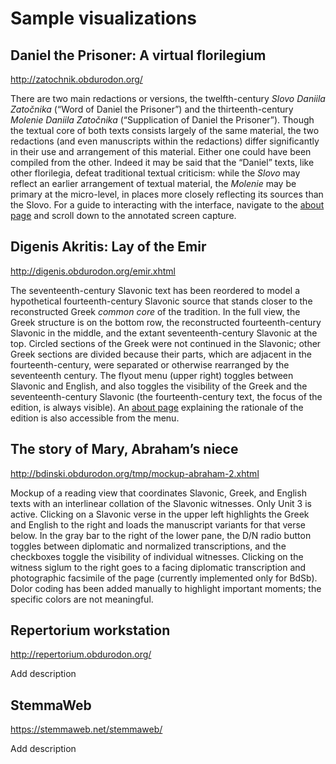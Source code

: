 # Sample visualizations

## Daniel the Prisoner: A virtual florilegium

<http://zatochnik.obdurodon.org/>

There are two main redactions or versions, the twelfth-century _Slovo Daniila Zatočnika_ (“Word of Daniel the Prisoner”) and the thirteenth-century _Molenie Daniila Zatočnika_ (“Supplication of Daniel the Prisoner”). Though the textual core of both texts consists largely of the same material, the two redactions (and even manuscripts within the redactions) differ significantly in their use and arrangement of this material. Either one could have been compiled from the other. Indeed it may be said that the “Daniel” texts, like other florilegia, defeat traditional textual criticism: while the _Slovo_ may reflect an earlier arrangement of textual material, the _Molenie_ may be primary at the micro-level, in places more closely reflecting its sources than the Slovo. For a guide to interacting with the interface, navigate to the [about page](http://zatochnik.obdurodon.org/about.html) and scroll down to the annotated screen capture.

## Digenis Akritis: Lay of the Emir

<http://digenis.obdurodon.org/emir.xhtml>

The seventeenth-century Slavonic text has been reordered to model a hypothetical fourteenth-century Slavonic source that stands closer to the reconstructed Greek _common core_ of the tradition. In the full view, the Greek structure is on the bottom row, the reconstructed fourteenth-century Slavonic in the middle, and the extant seventeenth-century Slavonic at the top. Circled sections of the Greek were not continued in the Slavonic; other Greek sections are divided because their parts, which are adjacent in the fourteenth-century, were separated or otherwise rearranged by the seventeenth century. The flyout menu (upper right) toggles between Slavonic and English, and also toggles the visibility of the Greek and the seventeenth-century Slavonic (the fourteenth-century text, the focus of the edition, is always visible). An [about page](http://digenis.obdurodon.org/emir_about.xhtml) explaining the rationale of the edition is also accessible from the menu.

## The story of Mary, Abraham’s niece

<http://bdinski.obdurodon.org/tmp/mockup-abraham-2.xhtml>

Mockup of a reading view that coordinates Slavonic, Greek, and English texts with an interlinear collation of the Slavonic witnesses. Only Unit 3 is active. Clicking on a Slavonic verse in the upper left highlights the Greek and English to the right and loads the manuscript variants for that verse below. In the gray bar to the right of the lower pane, the D/N radio button toggles between diplomatic and normalized transcriptions, and the checkboxes toggle the visibility of individual witnesses. Clicking on the witness siglum to the right goes to a facing diplomatic transcription and photographic facsimile of the page (currently implemented only for BdSb). Dolor coding has been added manually to highlight important moments; the specific colors are not meaningful. 

## Repertorium workstation

<http://repertorium.obdurodon.org/>

Add description

<!-- More visualization for analysis than for edition
## Russian verse

<http://poetry.obdurodon.org>

Select a poem from the samples listed in the lower half of the main page. Stressed vowels (not strong metrical positions) are red. In Meter column, X = stressed and O = unstressed (again, not strong and weak). The pipe represents a foot boundary and the double pipe (where relevant) a caesura. Parentheses indicate hypermetrical syllables. Rhyme is masculine (lowercase), feminine (uppercase), or dactylic (uppercase followed by prime). Stressed vowels are color coded to make patterns easier to discern. The line graph shows the percentage of time a particular syllabic position in a line is stressed over the course of the poem.
-->

## StemmaWeb

<https://stemmaweb.net/stemmaweb/>

Add description

